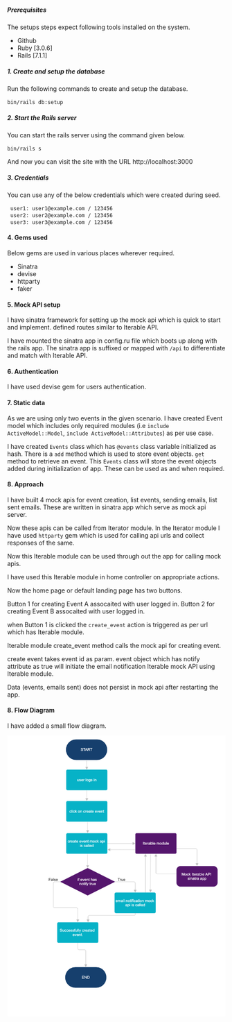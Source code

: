 ##### Prerequisites

The setups steps expect following tools installed on the system.

- Github
- Ruby [3.0.6]
- Rails [7.1.1]


##### 1. Create and setup the database

Run the following commands to create and setup the database.

```
bin/rails db:setup
```

##### 2. Start the Rails server

You can start the rails server using the command given below.

```
bin/rails s
```

And now you can visit the site with the URL http://localhost:3000

##### 3. Credentials

You can use any of the below credentials which were created during seed.

```
 user1: user1@example.com / 123456
 user2: user2@example.com / 123456
 user3: user3@example.com / 123456
```

#### 4. Gems used

Below gems are used in various places wherever required.

- Sinatra
- devise
- httparty
- faker

#### 5. Mock API setup

I have sinatra framework for setting up the mock api which is quick to start and implement. defined routes similar to Iterable API. 

I have mounted the sinatra app in config.ru file which boots up along with the rails app. The sinatra app is suffixed or mapped with `/api` to differentiate and match with Iterable API.

#### 6. Authentication

I have used devise gem for users authentication.

#### 7. Static data

As we are using only two events in the given scenario. I have created Event model which includes only required modules (i.e `include ActiveModel::Model`, `include ActiveModel::Attributes`) as per use case.

I have created `Events` class which has `@events` class variable initialized as hash. There is a `add` method which is used to store event objects. `get` method to retrieve an event. This `Events` class will store the event objects added during initialization of app. These can be used as and when required.

#### 8. Approach

I have built 4 mock apis for event creation, list events, sending emails, list sent emails. These are written in sinatra app which serve as mock api server.

Now these apis can be called from Iterator module. In the Iterator module I have used `httparty` gem which is used for calling api urls and collect responses of the same.

Now this Iterable module can be used through out the app for calling mock apis.

I have used this Iterable module in home controller on appropriate actions.

Now the home page or default landing page has two buttons.

Button 1 for creating Event A assocaited with user logged in.
Button 2 for creating Event B assocaited with user logged in.

when Button 1 is clicked the `create_event` action is triggered as per url which has Iterable module.

Iterable module create_event method calls the mock api for creating event.

create event takes event id as param. event object which has notify attribute as true will initiate the email notification Iterable mock API using Iterable module.

Data (events, emails sent) does not persist in mock api after restarting the app.

#### 8. Flow Diagram

I have added a small flow diagram.

![Flow Diagram](uml.png)